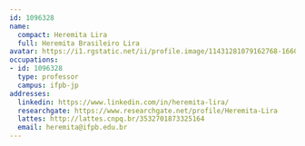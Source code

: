 ```yaml
---
id: 1096328
name:
  compact: Heremita Lira
  full: Heremita Brasileiro Lira
avatar: https://i1.rgstatic.net/ii/profile.image/11431281079162768-1660570445490_Q128/Heremita-Lira.jpg
occupations:
- id: 1096328
  type: professor
  campus: ifpb-jp
addresses:
  linkedin: https://www.linkedin.com/in/heremita-lira/
  researchgate: https://www.researchgate.net/profile/Heremita-Lira
  lattes: http://lattes.cnpq.br/3532701873325164
  email: heremita@ifpb.edu.br
---
```

